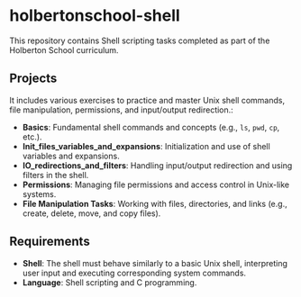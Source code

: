 # holbertonschool-shell

This repository contains Shell scripting tasks completed as part of the Holberton School curriculum.

## Projects

It includes various exercises to practice and master Unix shell commands, file manipulation, permissions, and input/output redirection.:

- **Basics**: Fundamental shell commands and concepts (e.g., `ls`, `pwd`, `cp`, etc.).
- **Init_files_variables_and_expansions**: Initialization and use of shell variables and expansions.
- **IO_redirections_and_filters**: Handling input/output redirection and using filters in the shell.
- **Permissions**: Managing file permissions and access control in Unix-like systems.
- **File Manipulation Tasks**: Working with files, directories, and links (e.g., create, delete, move, and copy files).

## Requirements

- **Shell**: The shell must behave similarly to a basic Unix shell, interpreting user input and executing corresponding system commands.
- **Language**: Shell scripting and C programming.
